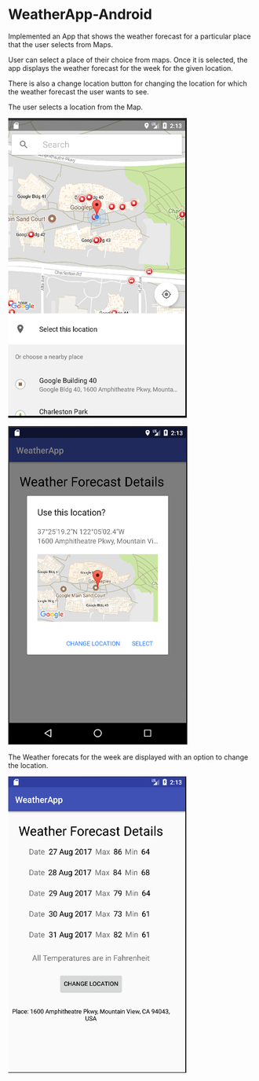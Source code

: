 # WeatherApp-Android
Implemented an App that shows the weather forecast for a particular place that the user selects from Maps.

User can select a place of their choice from maps. Once it is selected, the app displays the weather forecast for the week for the given location.

There is also a change location button for changing the location for which the weather forecast the user wants to see.


The user selects a location from the Map.

![header image](https://github.com/gognambiar/WeatherApp-Android/blob/master/weather1.png)

![header image](https://github.com/gognambiar/WeatherApp-Android/blob/master/weather2.png)

The Weather forecats for the week are displayed with an option to change the location.

![header image](https://github.com/gognambiar/WeatherApp-Android/blob/master/weather3.png)
